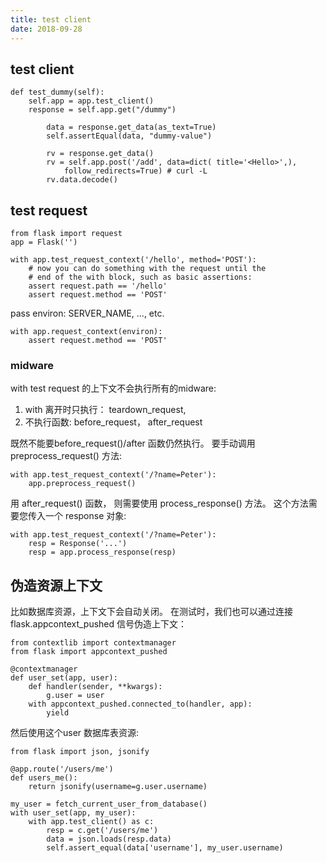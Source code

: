 ```yaml
---
title: test client
date: 2018-09-28
---
```

## test client

    def test_dummy(self):
        self.app = app.test_client()
        response = self.app.get("/dummy")

            data = response.get_data(as_text=True)
            self.assertEqual(data, "dummy-value")

            rv = response.get_data()
            rv = self.app.post('/add', data=dict( title='<Hello>',), 
                follow_redirects=True) # curl -L
            rv.data.decode()
        
## test request

    from flask import request
    app = Flask('')

    with app.test_request_context('/hello', method='POST'):
        # now you can do something with the request until the
        # end of the with block, such as basic assertions:
        assert request.path == '/hello'
        assert request.method == 'POST'

pass environ: SERVER_NAME, ..., etc.

    with app.request_context(environ):
        assert request.method == 'POST'

### midware
with test request 的上下文不会执行所有的midware: 
1. with 离开时只执行： teardown_request, 
1. 不执行函数:  before_request， after_request

既然不能要before_request()/after 函数仍然执行。 要手动调用 preprocess_request() 方法:

    with app.test_request_context('/?name=Peter'):
        app.preprocess_request()

用 after_request() 函数， 则需要使用 process_response() 方法。 这个方法需要您传入一个 response 对象:

    with app.test_request_context('/?name=Peter'):
        resp = Response('...')
        resp = app.process_response(resp)

## 伪造资源上下文
比如数据库资源，上下文下会自动关闭。
在测试时，我们也可以通过连接 flask.appcontext_pushed 信号伪造上下文：

    from contextlib import contextmanager
    from flask import appcontext_pushed

    @contextmanager
    def user_set(app, user):
        def handler(sender, **kwargs):
            g.user = user
        with appcontext_pushed.connected_to(handler, app):
            yield

然后使用这个user 数据库表资源:

    from flask import json, jsonify

    @app.route('/users/me')
    def users_me():
        return jsonify(username=g.user.username)

    my_user = fetch_current_user_from_database()
    with user_set(app, my_user):
        with app.test_client() as c:
            resp = c.get('/users/me')
            data = json.loads(resp.data)
            self.assert_equal(data['username'], my_user.username)